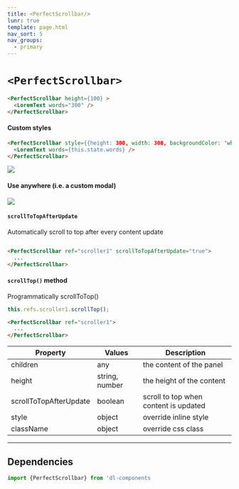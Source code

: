 ```yaml
---
title: <PerfectScrollbar/>
lunr: true
template: page.html
nav_sort: 5
nav_groups:
  - primary
---
```



# `<PerfectScrollbar>`

```html
<PerfectScrollbar height={100} >
  <LoremText words="300" />
</PerfectScrollbar>
```

#### Custom styles

```html
<PerfectScrollbar style={{height: 300, width: 300, backgroundColor: 'white',padding: 10}}>
  <LoremText words={this.state.words} />
</PerfectScrollbar>
```

![](../assets/images/dl-components/ui/perfect-scrollbar/perfect-scrollbar.jpg)






#### Use anywhere (i.e. a custom modal)

![](../assets/images/dl-components/ui/perfect-scrollbar/perfect-scrollbar_modal.jpg)




#### `scrollToTopAfterUpdate`

Automatically scroll to top after every content update

```html

<PerfectScrollbar ref="scroller1" scrollToTopAfterUpdate="true">
  ...
</PerfectScrollbar>
```



#### `scrollTop()` method

Programmatically scrollToTop()

```javascript
this.refs.scroller1.scrollTop();
```

```html
<PerfectScrollbar ref="scroller1">
  ...
</PerfectScrollbar>
```




|Property|Values|Description|
|---|---|---|
|children|any|the content of the panel|
|height|string, number|the height of the content|
|scrollToTopAfterUpdate|boolean|scroll to top when content is updated|
|style|object|override inline style|
|className|object|override css class|



---  
## Dependencies

```javascript
import {PerfectScrollbar} from 'dl-components
```

